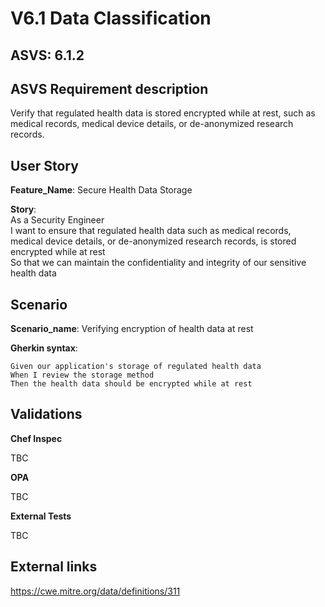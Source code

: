 # V6.1 Data Classification

## ASVS: 6.1.2

## ASVS Requirement description

Verify that regulated health data is stored encrypted while at
rest, such as medical records, medical device details, or
de-anonymized research records.

## User Story

**Feature_Name**: Secure Health Data Storage

**Story**:\
As a Security Engineer\
I want to ensure that regulated health data such as medical records, medical device details,
or de-anonymized research records, is stored encrypted while at rest\
So that we can maintain the confidentiality and integrity of our sensitive health data

## Scenario

**Scenario_name**: Verifying encryption of health data at rest

**Gherkin syntax**:

```gherkin
Given our application's storage of regulated health data
When I review the storage method
Then the health data should be encrypted while at rest
```

## Validations

**Chef Inspec**

TBC

**OPA**

TBC

**External Tests**

TBC

## External links

<https://cwe.mitre.org/data/definitions/311>
